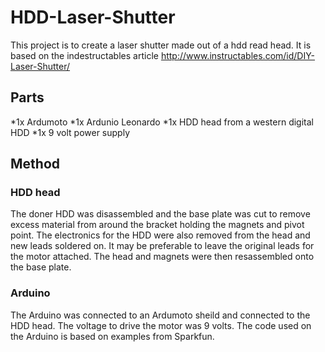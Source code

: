 HDD-Laser-Shutter
=================

This project is to create a laser shutter made out of a hdd read head. It is based on the indestructables article http://www.instructables.com/id/DIY-Laser-Shutter/

Parts
------------------
*1x Ardumoto
*1x Ardunio Leonardo
*1x HDD head from a western digital HDD
*1x 9 volt power supply

Method
------------------
### HDD head
The doner HDD was disassembled and the base plate was cut to remove excess material from around the bracket holding the magnets and pivot point. The electronics for the HDD were also removed from the head and new leads soldered on. It may be preferable to leave the original leads for the motor attached. The head and magnets were then resassembled onto the base plate.

### Arduino
The Arduino was connected to an Ardumoto sheild and connected to the HDD head. The voltage to drive the motor was 9 volts. The code used on the Arduino is based on examples from Sparkfun.
